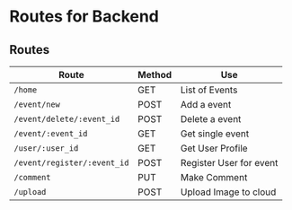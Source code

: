 # Routes for Backend
## Routes

Route  | Method | Use
| ---- | ----- | -----|
|`/home`  |  GET | List of Events |
|`/event/new` | POST | Add a event  |
|`/event/delete/:event_id` | POST | Delete a event  |
|`/event/:event_id` | GET |  Get single event  |
|`/user/:user_id` | GET | Get User Profile  |
|`/event/register/:event_id` | POST | Register User for event  |
|`/comment` |  PUT  | Make Comment |
|`/upload`  |  POST | Upload Image to cloud |
